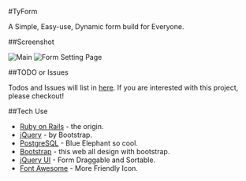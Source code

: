 #TyForm

A Simple, Easy-use, Dynamic form build for Everyone.

##Screenshot

![Main](http://i.imgur.com/hJ9H30s.png)
![Form Setting Page](http://i.imgur.com/BHl7XqD.png)

##TODO or Issues

Todos and Issues will list in [here](https://github.com/viflin/TyForm/issues). If you are interested with this project, please checkout!

##Tech Use

- [Ruby on Rails](http://rubyonrails.org/) - the origin.
- [jQuery](https://jquery.com/) - by Bootstrap.
- [PostgreSQL](http://www.postgresql.org/) - Blue Elephant so cool.
- [Bootstrap](http://getbootstrap.com/) - this web all design with bootstrap.
- [jQuery UI](https://jqueryui.com/) - Form Draggable and Sortable.
- [Font Awesome](http://fortawesome.github.io/Font-Awesome/) - More Friendly Icon.


